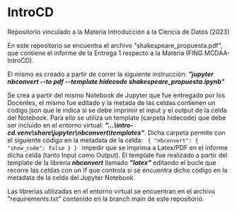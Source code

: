 # IntroCD
Repositorio vinculado a la Materia Introducción a la Ciencia de Datos (2023)

En este repositorio se encuentra el archivo "shakespeare_propuesta.pdf", que contiene el informe de la Entrega 1 respecto a la Materia (FING MCDAA-IntroCD).

El mismo es creado a partir de correr la siguiente instrucción:
**_"jupyter nbconvert --to pdf --template hidecode shakespeare_propuesta.ipynb"_**

Se crea a partir del mismo Notebook de Jupyter que fue entregado por los Docentes, el mismo fue editado y la metada de las celdas contienen un codigo json que le indica si se debe imprimir el input y el output de la celda del Notebook. Para ello se utiliza un template (carpeta hidecode) que debe ser incluido en el entorno virtual: **_"...\intro-cd\.venv\share\jupyter\nbconvert\templates"_**.
Dicha carpeta permite con el siguiente código en la metadata de la celda:
<code>
{
  "nbconvert": {
    "show_code": false
  }
}
</code>
impedir que se imprima a Latex/PDF en el informe dicha celda (tanto Input como Output). El template fue realizado a partir del template de la libreria **_nbconvert_** llamado **_"latex"_** editando el bucle que recorre las celdas con un If que controla si se encuentra dicho código en la metadata de la celda del Jupyter Notebook.

Las librerias utilizadas en el entorno virtual se encuentran en el archivo "requirements.txt" contenido en la branch main de este repositorio.
